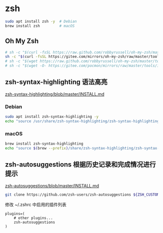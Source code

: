 # zsh

```bash
sudo apt install zsh -y  # Debian
brew install zsh         # macOS
```

## Oh My Zsh

```bash
# sh -c "$(curl -fsSL https://raw.github.com/robbyrussell/oh-my-zsh/master/tools/install.sh)"
sh -c "$(curl -fsSL https://gitee.com/mirrors/oh-my-zsh/raw/master/tools/install.sh)"
# sh -c "$(wget https://raw.github.com/robbyrussell/oh-my-zsh/master/tools/install.sh -O -)"
# sh -c "$(wget -O- https://gitee.com/pocmon/mirrors/raw/master/tools/install.sh)"
```

## zsh-syntax-highlighting 语法高亮

[zsh-syntax-highlighting/blob/master/INSTALL.md](https://github.com/zsh-users/zsh-syntax-highlighting/blob/master/INSTALL.md)

### Debian

```bash
sudo apt install zsh-syntax-highlighting -y
echo "source /usr/share/zsh-syntax-highlighting/zsh-syntax-highlighting.zsh" >> ${ZDOTDIR:-$HOME}/.zshrc
```

### macOS

```bash
brew install zsh-syntax-highlighting
echo "source $(brew --prefix)/share/zsh-syntax-highlighting/zsh-syntax-highlighting.zsh" >> ${ZDOTDIR:-$HOME}/.zshrc
```

## zsh-autosuggestions 根据历史记录和完成情况进行提示

[zsh-autosuggestions/blob/master/INSTALL.md](https://github.com/zsh-users/zsh-autosuggestions/blob/master/INSTALL.md)

```bash
git clone https://github.com/zsh-users/zsh-autosuggestions ${ZSH_CUSTOM:-~/.oh-my-zsh/custom}/plugins/zsh-autosuggestions
```

修改 ~/.zshrc 中启用的插件列表

```
plugins=( 
    # other plugins...
    zsh-autosuggestions
)
```
